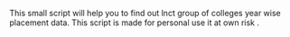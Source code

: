 This small script will help you to find out lnct group of colleges  year wise  placement data.
This script is made for personal use it at own risk . 
